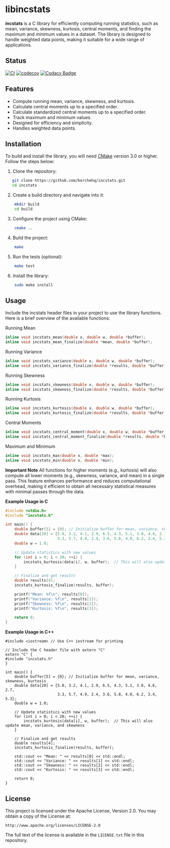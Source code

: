 # libincstats

**incstats** is a C library for efficiently computing running statistics, such as mean, variance, skewness, kurtosis, central moments, and finding the maximum and minimum values in a dataset. The library is designed to handle weighted data points, making it suitable for a wide range of applications.

## Status
[![CI](https://github.com/borchehq/incstats/actions/workflows/ci.yml/badge.svg)](https://github.com/borchehq/incstats/actions/workflows/ci.yml)
[![codecov](https://codecov.io/github/borchehq/incstats/graph/badge.svg?token=H24FODSV01)](https://codecov.io/github/borchehq/incstats)
[![Codacy Badge](https://app.codacy.com/project/badge/Grade/427138751ae64c2cafe2036c844e0642)](https://app.codacy.com/gh/borchehq/incstats/dashboard?utm_source=gh&utm_medium=referral&utm_content=&utm_campaign=Badge_grade)
## Features

- Compute running mean, variance, skewness, and kurtosis.
- Calculate central moments up to a specified order.
- Calculate standardized central moments up to a specified order.
- Track maximum and minimum values.
- Designed for efficiency and simplicity.
- Handles weighted data points.

## Installation

To build and install the library, you will need [CMake](https://cmake.org/) version 3.0 or higher. Follow the steps below:

1. Clone the repository:
```bash
   git clone https://github.com/borchehq/incstats.git
   cd incstats
```

2. Create a build directory and navigate into it:
```bash
    mkdir build
    cd build
```

3. Configure the project using CMake:
```bash
    cmake ..
```

4. Build the project:
```bash
    make
```

5. Run the tests (optional):
```bash
    make test
```

6. Install the library:
```bash
    sudo make install
```

## Usage

Include the incstats header files in your project to use the library functions. 
Here is a brief overview of the available functions:

Running Mean
```C
inline void incstats_mean(double x, double w, double *buffer);
inline void incstats_mean_finalize(double *mean, double *buffer);
```

Running Variance
```C
inline void incstats_variance(double x, double w, double *buffer);
inline void incstats_variance_finalize(double *results, double *buffer);
```

Running Skewness
```C
inline void incstats_skewness(double x, double w, double *buffer);
inline void incstats_skewness_finalize(double *results, double *buffer);
```

Running Kurtosis
```C
inline void incstats_kurtosis(double x, double w, double *buffer);
inline void incstats_kurtosis_finalize(double *results, double *buffer);
```

Central Moments
```C
inline void incstats_central_moment(double x, double w, double *buffer, uint64_t p);
inline void incstats_central_moment_finalize(double *results, double *buffer, uint64_t p, bool standardize);
```

Maximum and Minimum
```C
inline void incstats_max(double x, double *max);
inline void incstats_min(double x, double *min);
```


**Important Note**
All functions for higher moments (e.g., kurtosis) will also compute all lower moments 
(e.g., skewness, variance, and mean) in a single pass. This feature enhances performance 
and reduces computational overhead, making it efficient to obtain all necessary statistical
measures with minimal passes through the data.

**Example Usage in C**
```C
#include <stdio.h>
#include "incstats.h"

int main() {
    double buffer[5] = {0}; // Initialize buffer for mean, variance, skewness, kurtosis
    double data[20] = {5.0, 3.2, 4.1, 2.9, 6.5, 4.3, 5.1, 3.8, 4.6, 2.7, 
                       3.3, 5.7, 4.9, 2.4, 3.6, 5.8, 4.0, 6.2, 3.4, 5.3};
    double w = 1.0;

    // Update statistics with new values
    for (int i = 0; i < 20; ++i) {
        incstats_kurtosis(data[i], w, buffer);  // This will also update mean, variance, and skewness
    }

    // Finalize and get results
    double results[4];
    incstats_kurtosis_finalize(results, buffer);

    printf("Mean: %f\n", results[0]);
    printf("Variance: %f\n", results[1]);
    printf("Skewness: %f\n", results[2]);
    printf("Kurtosis: %f\n", results[3]);

    return 0;
}
```
**Example Usage in C++**
```CXX
#include <iostream> // Use C++ iostream for printing

// Include the C header file with extern "C"
extern "C" {
#include "incstats.h"
}

int main() {
    double buffer[5] = {0}; // Initialize buffer for mean, variance, skewness, kurtosis
    double data[20] = {5.0, 3.2, 4.1, 2.9, 6.5, 4.3, 5.1, 3.8, 4.6, 2.7, 
                       3.3, 5.7, 4.9, 2.4, 3.6, 5.8, 4.0, 6.2, 3.4, 5.3};
    double w = 1.0;

    // Update statistics with new values
    for (int i = 0; i < 20; ++i) {
        incstats_kurtosis(data[i], w, buffer);  // This will also update mean, variance, and skewness
    }

    // Finalize and get results
    double results[4];
    incstats_kurtosis_finalize(results, buffer);

    std::cout << "Mean: " << results[0] << std::endl;
    std::cout << "Variance: " << results[1] << std::endl;
    std::cout << "Skewness: " << results[2] << std::endl;
    std::cout << "Kurtosis: " << results[3] << std::endl;

    return 0;
}
```

## License

This project is licensed under the Apache License, Version 2.0. You may obtain a copy of the License at:

    http://www.apache.org/licenses/LICENSE-2.0

The full text of the license is available in the `LICENSE.txt` file in this repository.
